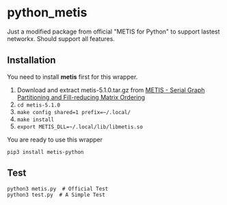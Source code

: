 # python_metis
Just a modified package from official "METIS for Python" to support lastest networkx.
Should support all features.

## Installation
You need to install **metis** first for this wrapper.
1. Download and extract metis-5.1.0.tar.gz from [METIS - Serial Graph Partitioning and Fill-reducing Matrix Ordering](http://glaros.dtc.umn.edu/gkhome/metis/metis/download)
2. `cd metis-5.1.0`
3. `make config shared=1 prefix=~/.local/`
4. `make install`
5. `export METIS_DLL=~/.local/lib/libmetis.so`

You are ready to use this wrapper
```
pip3 install metis-python
```

## Test
```
python3 metis.py  # Official Test
python3 test.py  # A Simple Test
```